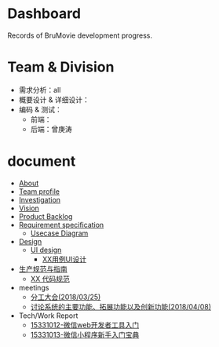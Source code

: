 # Dashboard
Records of BruMovie development progress.
# Team & Division
- 需求分析：all
- 概要设计 & 详细设计：
- 编码 & 测试：
  - 前端：
  - 后端：曾庚涛

# document
  - [About](https://brumovie.github.io/Dashboard/doc/About) 
  - [Team profile](https://brumovie.github.io/Dashboard/doc/TeamProfile) 
  - [Investigation](https://brumovie.github.io/Dashboard/doc/Investigation)
  - [Vision](https://brumovie.github.io/Dashboard/doc/Vision)
  - [Product Backlog](https://brumovie.github.io/Dashboard/doc/Backlog)
  - [Requirement specification](https://brumovie.github.io/Dashboard/doc/RequirementSpecification)
    - [Usecase Diagram]()
  - [Design](https://brumovie.github.io/Dashboard/doc/Design)
    - [UI design]()
      - [XX用例UI设计]()
  - [生产规范与指南]()
    - [XX 代码规范](https://brumovie.github.io/Dashboard/doc/About)
  - meetings
    - [分工大会(2018/03/25)](https://brumovie.github.io/Dashboard/doc/Meeting_2018_03_25)
    - [讨论系统的主要功能、拓展功能以及创新功能(2018/04/08)](https://brumovie.github.io/Dashboard/doc/Meeting_2018_04_08)
  - Tech/Work Report
    - [15331012-微信web开发者工具入门](https://heimzeng.github.io/2018/04/15/Wechat-web-developing-tool-learning.html)
    - [15331013-微信小程序新手入门宝典](https://joece.github.io/2018/04/15/%E5%BE%AE%E4%BF%A1%E5%B0%8F%E7%A8%8B%E5%BA%8F%E6%96%B0%E6%89%8B%E5%85%A5%E9%97%A8%E5%AE%9D%E5%85%B8.html)
